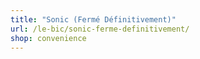 ```yaml
---
title: "Sonic (Fermé Définitivement)"
url: /le-bic/sonic-ferme-definitivement/
shop: convenience
---
```

